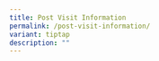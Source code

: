 ```yaml
---
title: Post Visit Information
permalink: /post-visit-information/
variant: tiptap
description: ""
---
```

